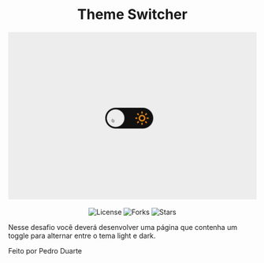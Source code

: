 <h1 align="center">Theme Switcher</h1>

<p align="center">
  <img src="./.github/preview.gif" alt="Logo" />
</p>

<p align="center">
  <img  src="https://img.shields.io/static/v1?label=license&message=MIT&color=837E9F&labelColor=302F3D" alt="License">
  
  <img src="https://img.shields.io/github/forks/pduartesilva2005/desafio-discover-theme-switcher?label=forks&message=MIT&color=837E9F&labelColor=302F3D" alt="Forks">

  <img src="https://img.shields.io/github/stars/pduartesilva2005/desafio-discover-theme-switcher?label=stars&message=MIT&color=837E9F&labelColor=302F3D" alt="Stars">
</p>

Nesse desafio você deverá desenvolver uma página que contenha um toggle para alternar entre o tema light e dark.

Feito por Pedro Duarte
